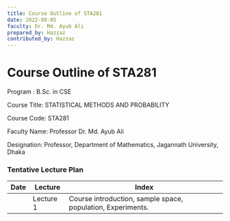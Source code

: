 ```yaml
---
title: Course Outline of STA281
date: 2022-08-05
faculty: Dr. Md. Ayub Ali
prepared_by: Hazzaz
contributed_by: Hazzaz
---
```

# Course Outline of STA281

Program : B\.Sc. in CSE

Course Title: STATISTICAL METHODS AND PROBABILITY

Course Code: STA281


Faculty Name: Professor Dr. Md. Ayub Ali

Designation: Professor, Department of Mathematics, Jagannath University, Dhaka


### Tentative Lecture Plan

| Date | Lecture | Index |
|--|--|--|
|| Lecture 1 | Course introduction, sample space, population, Experiments.|
